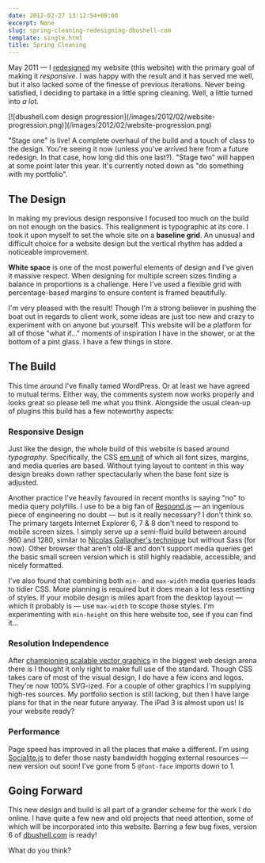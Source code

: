 ```yaml
---
date: 2012-02-27 13:12:54+00:00
excerpt: None
slug: spring-cleaning-redesigning-dbushell-com
template: single.html
title: Spring Cleaning
---
```


May 2011 — I [redesigned](https://dbushell.com/2011/05/25/designing-a-new-me/) my website (this website) with the primary goal of making it _responsive_. I was happy with the result and it has served me well, but it also lacked some of the finesse of previous iterations. Never being satisfied, I deciding to partake in a little spring cleaning. Well, a little turned into _a lot_.

<p class="b-post__image">[![dbushell.com design progression](/images/2012/02/website-progression.png)](/images/2012/02/website-progression.png)</p>

"Stage one" is live! A complete overhaul of the build and a touch of class to the design. You're seeing it now (unless you've arrived here from a future redesign. In that case, how long did this one last?). "Stage two" will happen at some point later this year. It's currently noted down as "do something with my portfolio".


## The Design


In making my previous design responsive I focused too much on the build on not enough on the basics. This realignment is typographic at its core. I took it upon myself to set the whole site on a **baseline grid**. An unusual and difficult choice for a website design but the vertical rhythm has added a noticeable improvement.

**White space** is one of the most powerful elements of design and I've given it massive respect. When designing for multiple screen sizes finding a balance in proportions is a challenge. Here I've used a flexible grid with percentage-based margins to ensure content is framed beautifully.

I'm very pleased with the result! Though I'm a strong believer in pushing the boat out in regards to client work, some ideas are just too new and crazy to experiment with on anyone but yourself. This website will be a platform for all of those "what if..." moments of inspiration I have in the shower, or at the bottom of a pint glass. I have a few things in store.


## The Build


This time around I've finally tamed WordPress. Or at least we have agreed to mutual terms. Either way, the comments system now works properly and looks great so please tell me what you think. Alongside the usual clean-up of plugins this build has a few noteworthy aspects:


### Responsive Design


Just like the design, the whole build of this website is based around _typography_. Specifically, the CSS [em unit](http://www.w3.org/TR/css3-values/#font-relative-lengths) of which all font sizes, margins, and media queries are based. Without tying layout to content in this way design breaks down rather spectacularly when the base font size is adjusted.

Another practice I've heavily favoured in recent months is saying "no" to media query polyfills. I use to be a big fan of [Respond.js](https://github.com/scottjehl/Respond) — an ingenious piece of engineering no doubt — but is it really necessary? I don't think so. The primary targets Internet Explorer 6, 7 & 8 don't need to respond to mobile screen sizes. I simply serve up a semi-fluid build between around 960 and 1280, similar to [Nicolas Gallagher's technique](http://nicolasgallagher.com/mobile-first-css-sass-and-ie/) but without Sass (for now). Other browser that aren't old-IE and don't support media queries get the basic small screen version which is still highly readable, accessible, and nicely formatted.

I've also found that combining both `min-` and `max-width` media queries leads to tidier CSS. More planning is required but it does mean a lot less resetting of styles. If your mobile design is miles apart from the desktop layout — which it probably is — use `max-width` to scope those styles. I'm experimenting with `min-height` on this here website too, see if you can find it...


### Resolution Independence


After [championing scalable vector graphics](http://coding.smashingmagazine.com/2012/01/16/resolution-independence-with-svg/) in the biggest web design arena there is I thought it only right to make full use of the standard. Though CSS takes care of most of the visual design, I do have a few icons and logos. They're now 100% SVG-ized. For a couple of other graphics I'm supplying high-res sources. My portfolio section is still lacking, but then I have large plans for that in the near future anyway. The iPad 3 is almost upon us! Is your website ready?


### Performance


Page speed has improved in all the places that make a different. I'm using [Socialite.js](http://socialitejs.com) to defer those nasty bandwidth hogging external resources — new version out soon! I've gone from 5 `@font-face` imports down to 1.


## Going Forward


This new design and build is all part of a grander scheme for the work I do online. I have quite a few new and old projects that need attention, some of which will be incorporated into this website. Barring a few bug fixes, version 6 of [dbushell.com](https://dbushell.com) is ready!

What do you think?
